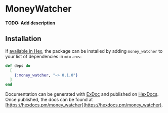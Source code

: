 # MoneyWatcher

**TODO: Add description**

## Installation

If [available in Hex](https://hex.pm/docs/publish), the package can be installed
by adding `money_watcher` to your list of dependencies in `mix.exs`:

```elixir
def deps do
  [
    {:money_watcher, "~> 0.1.0"}
  ]
end
```

Documentation can be generated with [ExDoc](https://github.com/elixir-lang/ex_doc)
and published on [HexDocs](https://hexdocs.pm). Once published, the docs can
be found at [https://hexdocs.pm/money_watcher](https://hexdocs.pm/money_watcher).

